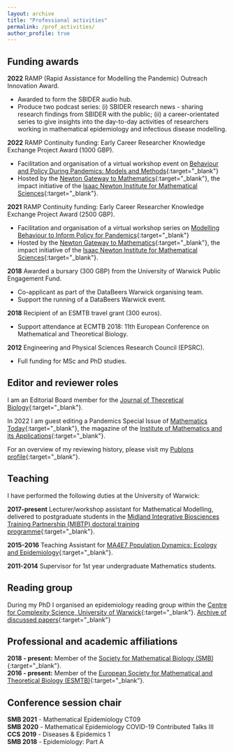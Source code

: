 ```yaml
---
layout: archive
title: "Professional activities"
permalink: /prof_activities/
author_profile: true
---
```


[MIBTP_link]: https://warwick.ac.uk/fac/cross_fac/mibtp/
[PopnDyn_link]: https://warwick.ac.uk/fac/sci/maths/undergrad/ughandbook/year4/ma4e7/
[readgroup_link]: https://warwick.ac.uk/fac/cross_fac/complexity/people/students/dtc/students2012/hill/epi_reading_group/
[Publons_link]: https://publons.com/author/1514993/edward-m-hill
[JTB_link]: https://www.journals.elsevier.com/journal-of-theoretical-biology

## Funding awards

**2022** RAMP (Rapid Assistance for Modelling the Pandemic) Outreach Innovation Award.

* Awarded to form the SBIDER audio hub.
* Produce two podcast series: (i) SBIDER research news - sharing research findings from SBIDER with the public; (ii) a career-orientated series to give insights into the day-to-day activities of researchers working in mathematical epidemiology and infectious disease modelling.

**2022** RAMP Continuity funding: Early Career Researcher Knowledge Exchange Project Award (1000 GBP).

* Facilitation and organisation of a virtual workshop event on [Behaviour and Policy During Pandemics: Models and Methods](https://gateway.newton.ac.uk/event/tgm114){:target="_blank"}
* Hosted by the [Newton Gateway to Mathematics](https://gateway.newton.ac.uk/about){:target="_blank"}, the impact initiative of the [Isaac Newton Institute for Mathematical Sciences](https://www.newton.ac.uk/){:target="_blank"}.

**2021** RAMP Continuity funding: Early Career Researcher Knowledge Exchange Project Award (2500 GBP).

* Facilitation and organisation of a virtual workshop series on [Modelling Behaviour to Inform Policy for Pandemics](https://gateway.newton.ac.uk/event/tgm103){:target="_blank"}
* Hosted by the [Newton Gateway to Mathematics](https://gateway.newton.ac.uk/about){:target="_blank"}, the impact initiative of the [Isaac Newton Institute for Mathematical Sciences](https://www.newton.ac.uk/){:target="_blank"}.

**2018** Awarded a bursary (300 GBP) from the University of Warwick Public Engagement Fund.

* Co-applicant as part of the DataBeers Warwick organising team.
* Support the running of a DataBeers Warwick event.

**2018** Recipient of an ESMTB travel grant (300 euros).

* Support attendance at ECMTB 2018: 11th European Conference on Mathematical and Theoretical Biology.

**2012** Engineering and Physical Sciences Research Council (EPSRC).

* Full funding for MSc and PhD studies.


## Editor and reviewer roles
I am an Editorial Board member for the [Journal of Theoretical Biology][JTB_link]{:target="_blank"}.

In 2022 I am guest editing a Pandemics Special Issue of [Mathematics Today](https://ima.org.uk/publications/mathematics-today/){:target="_blank"}, the magazine of the [Institute of Mathematics and its Applications](https://ima.org.uk/about-us/){:target="_blank"}.

For an overview of my reviewing history, please visit my [Publons profile][Publons_link]{:target="_blank"}.

## Teaching
I have performed the following duties at the University of Warwick:

**2017-present** Lecturer/workshop assistant for Mathematical Modelling, delivered to postgraduate students in the [Midland Integrative Biosciences Training Partnership (MIBTP) doctoral training programme][MIBTP_link]{:target="_blank"}.

**2015-2016** Teaching Assistant for [MA4E7 Population Dynamics: Ecology and Epidemiology][PopnDyn_link]{:target="_blank"}.

**2011-2014** Supervisor for 1st year undergraduate Mathematics students.

## Reading group
During my PhD I organised an epidemiology reading group within the [Centre for Complexity Science, University of Warwick](https://warwick.ac.uk/fac/cross_fac/complexity/){:target="_blank"}. [Archive of discussed papers][readgroup_link]{:target="_blank"}

## Professional and academic affiliations
**2018 - present:** Member of the [Society for Mathematical Biology (SMB)](https://www.smb.org){:target="_blank"}. <br/>
**2016 - present:** Member of the [European Society for Mathematical and Theoretical Biology (ESMTB)](https://www.esmtb.org){:target="_blank"}.

## Conference session chair
**SMB 2021** - Mathematical Epidemiology CT09 <br/>
**SMB 2020** - Mathematical Epidemiology COVID-19 Contributed Talks III <br/>
**CCS 2019** - Diseases & Epidemics 1 <br/>
**SMB 2018** - Epidemiology: Part A
